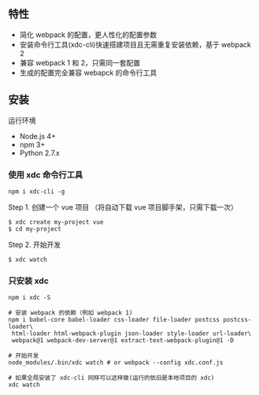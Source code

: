 ## 特性
- 简化 webpack 的配置，更人性化的配置参数
- 安装命令行工具(xdc-cli)快速搭建项目且无需重复安装依赖，基于 webpack 2
- 兼容 webpack 1 和 2，只需同一套配置
- 生成的配置完全兼容 webapck 的命令行工具

## 安装

运行环境
- Node.js 4+
- npm 3+
- Python 2.7.x


### 使用 xdc 命令行工具
```shell
npm i xdc-cli -g
```

Step 1. 创建一个 vue 项目 （将自动下载 vue 项目脚手架，只需下载一次）
```shell
$ xdc create my-project vue
$ cd my-project
```

Step 2. 开始开发
```shell
$ xdc watch
```

### 只安装 xdc
```shell
npm i xdc -S

# 安装 webpack 的依赖（例如 webpack 1)
npm i babel-core babel-loader css-loader file-loader postcss postcss-loader\
 html-loader html-webpack-plugin json-loader style-loader url-loader\
 webpack@1 webpack-dev-server@1 extract-text-webpack-plugin@1 -D

# 开始开发
node_modules/.bin/xdc watch # or webpack --config xdc.conf.js

# 如果全局安装了 xdc-cli 同样可以这样做(运行的依旧是本地项目的 xdc)
xdc watch
```
